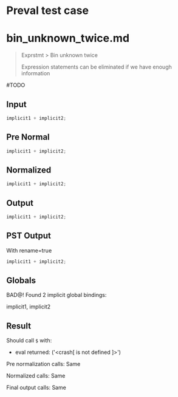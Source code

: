 # Preval test case

# bin_unknown_twice.md

> Exprstmt > Bin unknown twice
>
> Expression statements can be eliminated if we have enough information

#TODO

## Input

`````js filename=intro
implicit1 + implicit2;
`````

## Pre Normal


`````js filename=intro
implicit1 + implicit2;
`````

## Normalized


`````js filename=intro
implicit1 + implicit2;
`````

## Output


`````js filename=intro
implicit1 + implicit2;
`````

## PST Output

With rename=true

`````js filename=intro
implicit1 + implicit2;
`````

## Globals

BAD@! Found 2 implicit global bindings:

implicit1, implicit2

## Result

Should call `$` with:
 - eval returned: ('<crash[ <ref> is not defined ]>')

Pre normalization calls: Same

Normalized calls: Same

Final output calls: Same
